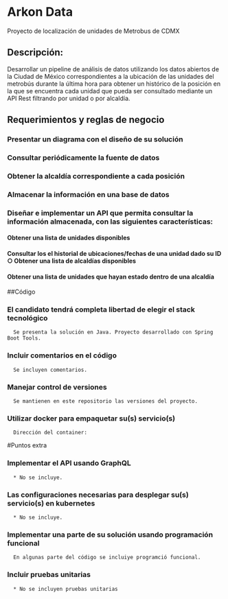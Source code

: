 # Arkon Data
Proyecto de localización de unidades de Metrobus de CDMX

## Descripción: 

Desarrollar un pipeline de análisis de datos utilizando los datos abiertos de la Ciudad de México correspondientes a la ubicación de las unidades del metrobús durante la última hora para obtener un histórico de la posición en la que se encuentra cada unidad que pueda ser consultado mediante un API Rest filtrando por unidad o por alcaldía. 

## Requerimientos y reglas de negocio 

### Presentar un diagrama con el diseño de su solución 
### Consultar periódicamente la fuente de datos 
### Obtener la alcaldía correspondiente a cada posición 
### Almacenar la información en una base de datos 
### Diseñar e implementar un API que permita consultar la información almacenada, con las siguientes características: 
  #### Obtener una lista de unidades disponibles 
  #### Consultar los el historial de ubicaciones/fechas de una unidad dado su ID ○ Obtener una lista de alcaldías disponibles 
  #### Obtener una lista de unidades que hayan estado dentro de una alcaldía 


##Código 
  ### El candidato tendrá completa libertad de elegir el stack tecnológico 
      Se presenta la solución en Java. Proyecto desarrollado con Spring Boot Tools.
  ### Incluir comentarios en el código 
      Se incluyen comentarios.
  ### Manejar control de versiones
      Se mantienen en este repositorio las versiones del proyecto.
  ### Utilizar docker para empaquetar su(s) servicio(s) 
      Dirección del container: 

#Puntos extra 
  ### Implementar el API usando GraphQL 
      * No se incluye.
  ### Las configuraciones necesarias para desplegar su(s) servicio(s) en kubernetes 
      * No se incluye.
  ### Implementar una parte de su solución usando programación funcional
      En algunas parte del código se incluiye programció funcional.
  ### Incluir pruebas unitarias
      * No se incluyen pruebas unitarias
  
